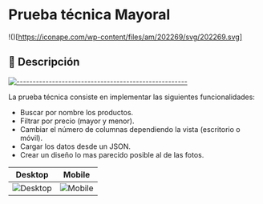 # Prueba técnica Mayoral

!()[https://iconape.com/wp-content/files/am/202269/svg/202269.svg]

## 📝 Descripción

[![-----------------------------------------------------](https://raw.githubusercontent.com/andreasbm/readme/master/assets/lines/rainbow.png)](#description)

La prueba técnica consiste en implementar las siguientes funcionalidades:

- Buscar por nombre los productos.
- Filtrar por precio (mayor y menor).
- Cambiar el número de columnas dependiendo la vista (escritorio o móvil).
- Cargar los datos desde un JSON.
- Crear un diseño lo mas parecido posible al de las fotos.

|  Desktop | Mobile |
|:--------:|:------:|
| ![Desktop](./.github/desktop.png) | ![Mobile](./.github/mobile.png)  |
  
